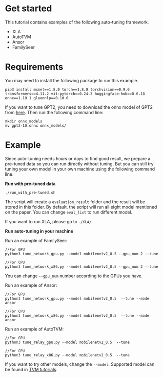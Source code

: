 # Get started 
This tutorial contains examples of the following auto-tuning framework.

 - XLA
 - AutoTVM
 - Ansor
 - FamilySeer

# Requirements
You may need to install the following package to run this example.
```
pip3 install mxnet==1.8.0 torch==1.8.0 torchvision==0.9.0 transformers==4.11.2 vit-pytorch==0.24.3 huggingface-hub==0.0.18 onnx==1.10.1 gluonnlp==0.10.0
```
If you want to tune GPT2, you need to download the onnx model of GPT2 from [here](https://github.com/onnx/models/blob/master/text/machine_comprehension/gpt-2/model/gpt2-10.onnx). 
Then run the following command line:
```
mkdir onnx_models
mv gpt2-10.onnx onnx_models/
```
# Example
Since auto-tuning needs hours or days to find good result, we prepare a pre-tuned data so you can run directly without tuning. But you can still try tuning your own model in your own machine using the following command line.

__Run with pre-tuned data__
```
./run_with_pre-tuned.sh
```
The script will create a `evaluation_result` folder and the result will be stored in this folder. By default, the script will run all eight model mentioned on the paper. You can change `eval_list` to run different model.

If you want to run XLA, please go to `./XLA/`.

__Run auto-tuning in your machine__

Run an example of FamilySeer:
```
//For GPU
python3 tune_network_gpu.py --model mobilenetv2_0.5 --gpu_num 2 --tune

//For CPU
python3 tune_network_x86.py --model mobilenetv2_0.5 --gpu_num 2 --tune
```
You can change `--gpu_num` number according to the GPUs you have.

Run an example of Ansor:
```
//For GPU
python3 tune_network_gpu.py --model mobilenetv2_0.5  --tune --mode ansor

//For CPU
python3 tune_network_x86.py --model mobilenetv2_0.5  --tune --mode ansor
```

Run an example of AutoTVM:
```
//For GPU
python3 tune_relay_gpu.py --model mobilenetv2_0.5  --tune

//For CPU
python3 tune_relay_x86.py --model mobilenetv2_0.5  --tune
```

If you want to try other models, change the `--model`. Supported model can be found in [TVM tutorials](https://tvm.apache.org/docs/how_to/compile_models/index.html).

